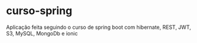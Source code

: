 # curso-spring
Aplicação feita seguindo o curso de spring boot com hibernate, REST, JWT, S3, MySQL, MongoDb e ionic
